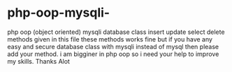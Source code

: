 # php-oop-mysqli-
php oop (object oriented) mysqli database class insert update select delete methods given in this file these methods works fine but if you have any easy and secure database class with mysqli instead of mysql then please add your method.
i am bigginer in php oop so i need your help to improve my skills. 
Thanks Alot 
